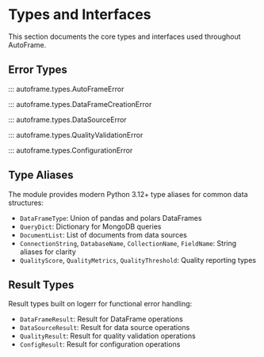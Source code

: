 # Types and Interfaces

This section documents the core types and interfaces used throughout AutoFrame.

## Error Types

::: autoframe.types.AutoFrameError

::: autoframe.types.DataFrameCreationError

::: autoframe.types.DataSourceError

::: autoframe.types.QualityValidationError

::: autoframe.types.ConfigurationError

## Type Aliases

The module provides modern Python 3.12+ type aliases for common data structures:

- `DataFrameType`: Union of pandas and polars DataFrames
- `QueryDict`: Dictionary for MongoDB queries  
- `DocumentList`: List of documents from data sources
- `ConnectionString`, `DatabaseName`, `CollectionName`, `FieldName`: String aliases for clarity
- `QualityScore`, `QualityMetrics`, `QualityThreshold`: Quality reporting types

## Result Types

Result types built on logerr for functional error handling:

- `DataFrameResult`: Result for DataFrame operations
- `DataSourceResult`: Result for data source operations  
- `QualityResult`: Result for quality validation operations
- `ConfigResult`: Result for configuration operations